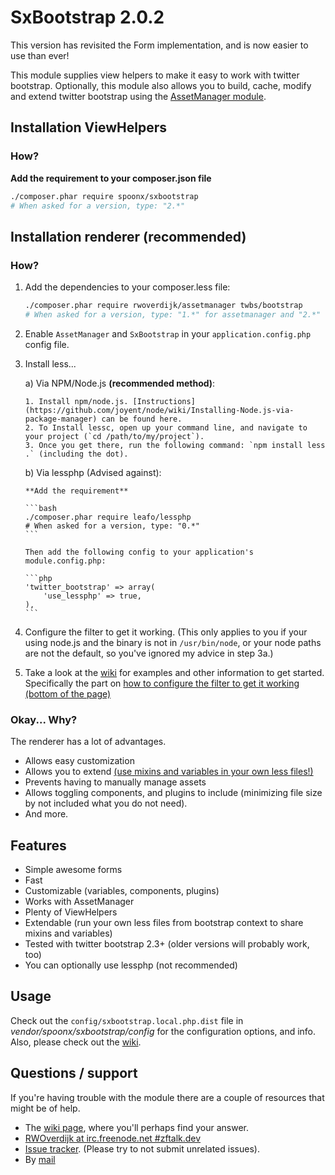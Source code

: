 # SxBootstrap 2.0.2

This version has revisited the Form implementation, and is now easier to use than ever!

This module supplies view helpers to make it easy to work with twitter bootstrap.
Optionally, this module also allows you to build, cache, modify and extend twitter bootstrap using the [AssetManager module](http://github.com/RWOverdijk/AssetManager).

## Installation ViewHelpers
### How?
**Add the requirement to your composer.json file**

```bash
./composer.phar require spoonx/sxbootstrap
# When asked for a version, type: "2.*"
```

## Installation renderer (recommended)

### How?
1. Add the dependencies to your composer.less file:

    ```bash
    ./composer.phar require rwoverdijk/assetmanager twbs/bootstrap
    # When asked for a version, type: "1.*" for assetmanager and "2.*" for bootstrap.
    ```

2. Enable `AssetManager` and `SxBootstrap` in your `application.config.php` config file.

3. Install less...

    a) Via NPM/Node.js **(recommended method)**:

       1. Install npm/node.js. [Instructions](https://github.com/joyent/node/wiki/Installing-Node.js-via-package-manager) can be found here.
       2. To Install lessc, open up your command line, and navigate to your project (`cd /path/to/my/project`).
       3. Once you get there, run the following command: `npm install less .` (including the dot).

    b) Via lessphp (Advised against):

       **Add the requirement**

       ```bash
       ./composer.phar require leafo/lessphp
       # When asked for a version, type: "0.*"
       ```

       Then add the following config to your application's module.config.php:

       ```php
       'twitter_bootstrap' => array(
           'use_lessphp' => true,
       ),
       ```

4. Configure the filter to get it working. (This only applies to you if your using node.js and the binary is not in `/usr/bin/node`,
or your node paths are not the default, so you've ignored my advice in step 3a.)

5. Take a look at the [wiki](https://github.com/SpoonX/SxBootstrap/wiki) for examples and other information to get started.
Specifically the part on [how to configure the filter to get it working (bottom of the page)](https://github.com/SpoonX/SxBootstrap/wiki/Configuration-options)

### Okay... Why?
The renderer has a lot of advantages.

- Allows easy customization
- Allows you to extend [(use mixins and variables in your own less files!)](https://github.com/SpoonX/SxBootstrap/wiki/Shared-variables-and-mixins)
- Prevents having to manually manage assets
- Allows toggling components, and plugins to include (minimizing file size by not included what you do not need).
- And more.

## Features
* Simple awesome forms
* Fast
* Customizable (variables, components, plugins)
* Works with AssetManager
* Plenty of ViewHelpers
* Extendable (run your own less files from bootstrap context to share mixins and variables)
* Tested with twitter bootstrap 2.3+ (older versions will probably work, too)
* You can optionally use lessphp (not recommended)

## Usage
Check out the `config/sxbootstrap.local.php.dist` file in _vendor/spoonx/sxbootstrap/config_ for the configuration options, and info.
Also, please check out the [wiki](https://github.com/SpoonX/SxBootstrap/wiki).

## Questions / support
If you're having trouble with the module there are a couple of resources that might be of help.
* The [wiki page](https://github.com/SpoonX/SxBootstrap/wiki), where you'll perhaps find your answer.
* [RWOverdijk at irc.freenode.net #zftalk.dev](http://webchat.freenode.net?channels=zftalk.dev%2Czftalk&uio=MTE9MTAz8d)
* [Issue tracker](https://github.com/SpoonX/SxBootstrap/issues). (Please try to not submit unrelated issues).
* By [mail](mailto:r.w.overdijk@gmail.com?Subject=SxBootstrap%20help)
